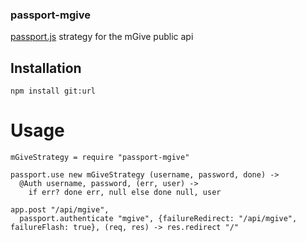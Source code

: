 ### passport-mgive

[passport.js](http://passportjs.org/) strategy for the mGive public api

## Installation
`npm install git:url`

# Usage

```
mGiveStrategy = require "passport-mgive"

passport.use new mGiveStrategy (username, password, done) ->
  @Auth username, password, (err, user) ->
    if err? done err, null else done null, user

app.post "/api/mgive",
  passport.authenticate "mgive", {failureRedirect: "/api/mgive", failureFlash: true}, (req, res) -> res.redirect "/"

```